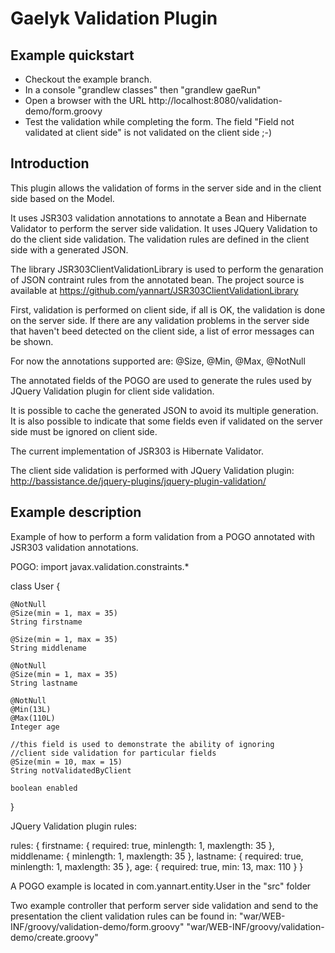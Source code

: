Gaelyk Validation Plugin
====

Example quickstart
------------------

*	Checkout the example branch.
*	In a console "grandlew classes" then "grandlew gaeRun"
*	Open a browser with the URL http://localhost:8080/validation-demo/form.groovy
*	Test the validation while completing the form. The field "Field not validated at client side" is not validated on the client side ;-)

Introduction
------------

This plugin allows the validation of forms in the server side and in the client side based on the Model.

It uses JSR303 validation annotations to annotate a Bean and Hibernate Validator to perform the server side validation. It uses JQuery Validation to do the client side validation.
The validation rules are defined in the client side with a generated JSON.

The library JSR303ClientValidationLibrary is used to perform the genaration of JSON contraint rules from the annotated bean.
The project source is available at https://github.com/yannart/JSR303ClientValidationLibrary

First, validation is performed on client side, if all is OK, the validation is done on the server side.
If there are any validation problems in the server side that haven't beed detected on the client side, a list of error messages can be shown.

For now the annotations supported are: @Size, @Min, @Max, @NotNull

The annotated fields of the POGO are used to generate the rules used by JQuery Validation plugin for client side validation.

It is possible to cache the generated JSON to avoid its multiple generation. It is also possible to indicate that some fields even if validated on the server side must be ignored on client side.

The current implementation of JSR303 is Hibernate Validator.

The client side validation is performed with JQuery Validation plugin: http://bassistance.de/jquery-plugins/jquery-plugin-validation/

Example description
-------------------

Example of how to perform a form validation from a POGO annotated with JSR303 validation annotations.


POGO:
import javax.validation.constraints.*

class User {

	@NotNull
	@Size(min = 1, max = 35)
	String firstname

	@Size(min = 1, max = 35)
	String middlename

    @NotNull
	@Size(min = 1, max = 35)
	String lastname

	@NotNull
	@Min(13L)
	@Max(110L)
	Integer age
	
	//this field is used to demonstrate the ability of ignoring
	//client side validation for particular fields
	@Size(min = 10, max = 15)
	String notValidatedByClient

	boolean enabled
}

JQuery Validation plugin rules:

rules: {
	firstname: {
		required: true,
		minlength: 1,
		maxlength: 35
	},
	middlename: {
		minlength: 1,
		maxlength: 35
	},
	lastname: {
		required: true,
		minlength: 1,
		maxlength: 35
	},
	age: {
		required: true,
		min: 13,
		max: 110
	}
}

A POGO example is located in com.yannart.entity.User in the "src" folder

Two example controller that perform server side validation and send to the presentation the client validation rules can be found in:
"war/WEB-INF/groovy/validation-demo/form.groovy"
"war/WEB-INF/groovy/validation-demo/create.groovy"
